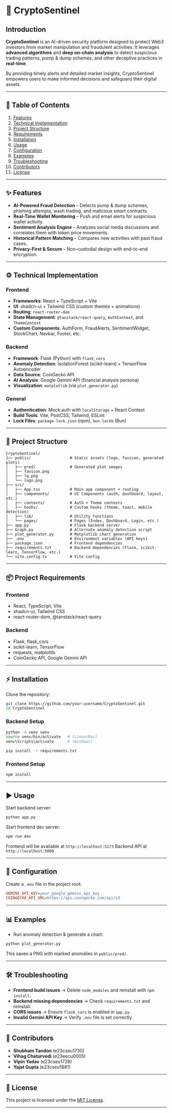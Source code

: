 # 🚨 CryptoSentinel

## Introduction

**CryptoSentinel** is an AI-driven security platform designed to protect Web3 investors from market manipulation and fraudulent activities. It leverages **advanced algorithms** and **deep on-chain analysis** to detect suspicious trading patterns, pump & dump schemes, and other deceptive practices in **real-time**.

By providing timely alerts and detailed market insights, CryptoSentinel empowers users to make informed decisions and safeguard their digital assets.

---

## 📑 Table of Contents

1. [Features](#features)
2. [Technical Implementation](#technical-implementation)
3. [Project Structure](#project-structure)
4. [Requirements](#project-requirements)
5. [Installation](#installation)
6. [Usage](#usage)
7. [Configuration](#configuration)
8. [Examples](#examples)
9. [Troubleshooting](#troubleshooting)
10. [Contributors](#contributors)
11. [License](#license)

---

## ✨ Features

* **AI-Powered Fraud Detection** – Detects pump & dump schemes, phishing attempts, wash trading, and malicious smart contracts.
* **Real-Time Wallet Monitoring** – Push and email alerts for suspicious wallet activity.
* **Sentiment Analysis Engine** – Analyzes social media discussions and correlates them with token price movements.
* **Historical Pattern Matching** – Compares new activities with past fraud cases.
* **Privacy-First & Secure** – Non-custodial design with end-to-end encryption.

---

## ⚙️ Technical Implementation

### Frontend

* **Frameworks**: React + TypeScript + Vite
* **UI**: shadcn-ui + Tailwind CSS (custom themes + animations)
* **Routing**: `react-router-dom`
* **State Management**: `@tanstack/react-query`, `AuthContext`, and `ThemeContext`
* **Custom Components**: AuthForm, FraudAlerts, SentimentWidget, StockChart, Navbar, Footer, etc.

### Backend

* **Framework**: Flask (Python) with `flask_cors`
* **Anomaly Detection**: IsolationForest (scikit-learn) + TensorFlow Autoencoder
* **Data Source**: CoinGecko API
* **AI Analysis**: Google Gemini API (financial analysis persona)
* **Visualization**: `matplotlib` (via `plot_generator.py`)

### General

* **Authentication**: Mock auth with `localStorage` + React Context
* **Build Tools**: Vite, PostCSS, Tailwind, ESLint
* **Lock Files**: `package-lock.json` (npm), `bun.lockb` (Bun)

---

## 📂 Project Structure

```plaintext
CryptoSentinel/  
├── public/                 # Static assets (logo, favicon, generated plots)  
│   ├── pred/               # Generated plot images  
│   ├── favicon.png  
│   ├── lg.png  
│   └── logo.png  
├── src/  
│   ├── App.tsx             # Main app component + routing  
│   ├── components/         # UI Components (auth, dashboard, layout, etc.)  
│   ├── contexts/           # Auth + Theme contexts  
│   ├── hooks/              # Custom hooks (theme, toast, mobile detection)  
│   ├── lib/                # Utility functions  
│   └── pages/              # Pages (Index, Dashboard, Login, etc.)  
├── app.py                  # Flask backend server  
├── Graph.py                # Alternate anomaly detection script  
├── plot_generator.py       # Matplotlib chart generation  
├── .env                    # Environment variables (API keys)  
├── package.json            # Frontend dependencies  
├── requirements.txt        # Backend dependencies (Flask, scikit-learn, TensorFlow, etc.)  
└── vite.config.ts          # Vite config  
```

---

## 📦 Project Requirements

### Frontend

* React, TypeScript, Vite
* shadcn-ui, Tailwind CSS
* react-router-dom, @tanstack/react-query

### Backend

* Flask, flask\_cors
* scikit-learn, TensorFlow
* requests, matplotlib
* CoinGecko API, Google Gemini API

---

## ⚡ Installation

Clone the repository:

```bash
git clone https://github.com/your-username/CryptoSentinel.git
cd CryptoSentinel
```

### Backend Setup

```bash
python -m venv venv
source venv/bin/activate   # (Linux/Mac)
venv\Scripts\activate      # (Windows)

pip install -r requirements.txt
```

### Frontend Setup

```bash
npm install
```

---

## ▶️ Usage

Start backend server:

```bash
python app.py
```

Start frontend dev server:

```bash
npm run dev
```

Frontend will be available at `http://localhost:5173`
Backend API at `http://localhost:5000`

---

## 🔧 Configuration

Create a `.env` file in the project root:

```ini
GEMINI_API_KEY=your_google_gemini_api_key
COINGECKO_API_URL=https://api.coingecko.com/api/v3
```

---

## 📊 Examples

* Run anomaly detection & generate a chart:

```bash
python plot_generator.py
```

This saves a PNG with marked anomalies in `public/pred/`.

---

## 🛠 Troubleshooting

* **Frontend build issues** → Delete `node_modules` and reinstall with `npm install`.
* **Backend missing dependencies** → Check `requirements.txt` and reinstall.
* **CORS issues** → Ensure `flask_cors` is enabled in `app.py`.
* **Invalid Gemini API Key** → Verify `.env` file is set correctly.

---

## 👥 Contributors

* **Shubham Tandon** (e23cseu1730)
* **Vihag Chaturvedi** (e23eecu0005)
* **Vipin Yadav** (e23cseu1728)
* **Yajat Gupta** (e23cseu1881)

---

## 📜 License

This project is licensed under the [MIT License](https://choosealicense.com/licenses/mit/).

---
